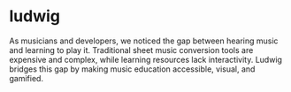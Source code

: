 # ludwig
As musicians and developers, we noticed the gap between hearing music and learning to play it. Traditional sheet music conversion tools are expensive and complex, while learning resources lack interactivity. Ludwig bridges this gap by making music education accessible, visual, and gamified.
